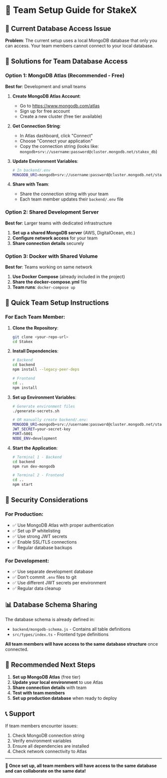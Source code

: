 # 👥 Team Setup Guide for StakeX

## 🚨 **Current Database Access Issue**

**Problem**: The current setup uses a local MongoDB database that only you can access. Your team members cannot connect to your local database.

## 🔧 **Solutions for Team Database Access**

### **Option 1: MongoDB Atlas (Recommended - Free)**
**Best for**: Development and small teams

1. **Create MongoDB Atlas Account**:
   - Go to https://www.mongodb.com/atlas
   - Sign up for free account
   - Create a new cluster (free tier available)

2. **Get Connection String**:
   - In Atlas dashboard, click "Connect"
   - Choose "Connect your application"
   - Copy the connection string (looks like: `mongodb+srv://username:password@cluster.mongodb.net/stakex_db`)

3. **Update Environment Variables**:
   ```bash
   # In backend/.env
   MONGODB_URI=mongodb+srv://username:password@cluster.mongodb.net/stakex_db
   ```

4. **Share with Team**:
   - Share the connection string with your team
   - Each team member updates their `backend/.env` file

### **Option 2: Shared Development Server**
**Best for**: Larger teams with dedicated infrastructure

1. **Set up a shared MongoDB server** (AWS, DigitalOcean, etc.)
2. **Configure network access** for your team
3. **Share connection details** securely

### **Option 3: Docker with Shared Volume**
**Best for**: Teams working on same network

1. **Use Docker Compose** (already included in the project)
2. **Share the docker-compose.yml** file
3. **Team runs**: `docker-compose up`

## 🚀 **Quick Team Setup Instructions**

### **For Each Team Member:**

1. **Clone the Repository**:
   ```bash
   git clone <your-repo-url>
   cd Stakex
   ```

2. **Install Dependencies**:
   ```bash
   # Backend
   cd backend
   npm install --legacy-peer-deps
   
   # Frontend
   cd ..
   npm install
   ```

3. **Set up Environment Variables**:
   ```bash
   # Generate environment files
   ./generate-secrets.sh
   
   # OR manually create backend/.env:
   MONGODB_URI=mongodb+srv://username:password@cluster.mongodb.net/stakex_db
   JWT_SECRET=your-secret-key
   PORT=5001
   NODE_ENV=development
   ```

4. **Start the Application**:
   ```bash
   # Terminal 1 - Backend
   cd backend
   npm run dev-mongodb
   
   # Terminal 2 - Frontend
   cd ..
   npm start
   ```

## 🔐 **Security Considerations**

### **For Production**:
- ✅ Use MongoDB Atlas with proper authentication
- ✅ Set up IP whitelisting
- ✅ Use strong JWT secrets
- ✅ Enable SSL/TLS connections
- ✅ Regular database backups

### **For Development**:
- ✅ Use separate development database
- ✅ Don't commit `.env` files to git
- ✅ Use different JWT secrets per environment
- ✅ Regular data cleanup

## 📊 **Database Schema Sharing**

The database schema is already defined in:
- `backend/mongodb-schema.js` - Contains all table definitions
- `src/types/index.ts` - Frontend type definitions

**All team members will have access to the same database structure** once connected.

## 🎯 **Recommended Next Steps**

1. **Set up MongoDB Atlas** (free tier)
2. **Update your local environment** to use Atlas
3. **Share connection details** with team
4. **Test with team members**
5. **Set up production database** when ready to deploy

## 📞 **Support**

If team members encounter issues:
1. Check MongoDB connection string
2. Verify environment variables
3. Ensure all dependencies are installed
4. Check network connectivity to Atlas

---

**🎉 Once set up, all team members will have access to the same database and can collaborate on the same data!**
